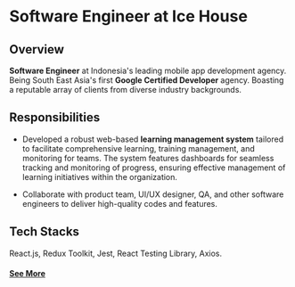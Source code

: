 # Software Engineer at Ice House

## Overview
**Software Engineer** at Indonesia's leading mobile app development agency. Being South East Asia's first **Google Certified Developer** agency. Boasting a reputable array of clients from diverse industry backgrounds.

## Responsibilities
- Developed a robust web-based **learning management system** tailored to facilitate comprehensive learning, training management, and monitoring for teams. The system features dashboards for seamless tracking and monitoring of progress, ensuring effective management of learning initiatives within the organization.

- Collaborate with product team, UI/UX designer, QA, and other software engineers to deliver high-quality codes and features.

## Tech Stacks
React.js, Redux Toolkit, Jest, React Testing Library, Axios.

#### <a href="https://icehousecorp.com/" target="_blank">See More</a>
